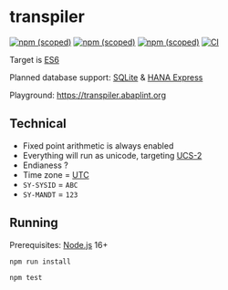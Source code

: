 # transpiler

[![npm (scoped)](https://img.shields.io/npm/v/@abaplint/runtime?label=%40abaplint%2Fruntime)](https://www.npmjs.com/package/@abaplint/runtime)
[![npm (scoped)](https://img.shields.io/npm/v/@abaplint/transpiler?label=%40abaplint%2Ftranspiler)](https://www.npmjs.com/package/@abaplint/transpiler)
[![npm (scoped)](https://img.shields.io/npm/v/@abaplint/transpiler-cli?label=%40abaplint%2Ftranspiler-cli)](https://www.npmjs.com/package/@abaplint/transpiler-cli)
[![CI](https://github.com/abaplint/transpiler/workflows/CI/badge.svg)](https://github.com/abaplint/transpiler/actions)


Target is [ES6](http://es6-features.org)

Planned database support: [SQLite](https://www.sqlite.org) & [HANA Express](https://www.sap.com/cmp/td/sap-hana-express-edition.html)

Playground: https://transpiler.abaplint.org

## Technical
* Fixed point arithmetic is always enabled
* Everything will run as unicode, targeting [UCS-2](https://en.wikipedia.org/wiki/Universal_Coded_Character_Set)
* Endianess ?
* Time zone = [UTC](https://en.wikipedia.org/wiki/Coordinated_Universal_Time)
* `SY-SYSID` = `ABC`
* `SY-MANDT` = `123`

##  Running

Prerequisites: [Node.js](https://nodejs.org/) 16+

`npm run install`

`npm test`
